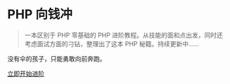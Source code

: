 # PHP 向钱冲
> 一本区别于 PHP 零基础的 PHP 进阶教程。从技能的面和点出发，同时还考虑面试方面的刁钻，整理出了这本 PHP 秘籍。持续更新中......

没有伞的孩子，只能勇敢向前奔跑。



[立即开始进阶](SUMMARY.md)